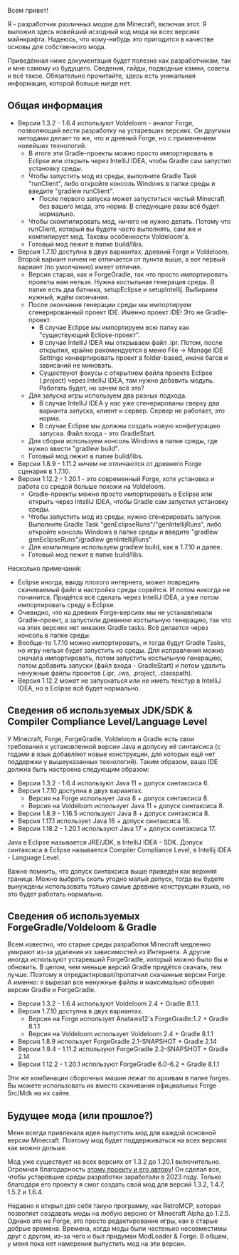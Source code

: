Всем привет!

Я - разработчик различных модов для Minecraft, включая этот. Я выложил здесь новейший исходный код мода на всех версиях майнкрафта. Надеюсь, что кому-нибудь это пригодится в качестве основы для собственного мода.

Приведённая ниже документация будет полезна как разработчикам, так и мне самому из будущего. Сведения, гайды, подводные камни, советы и всё такое. Обязательно прочитайте, здесь есть уникальная информация, которой больше нигде нет.

<h2> Общая информация </h2>

* Версии 1.3.2 - 1.6.4 используют Voldeloom - аналог Forge, позволяющий вести разработку на устаревших версиях. Он другими методами делает то же, что и древний Forge, но с применением новейших технологий. 
  * В итоге эти Gradle-проекты можно просто импортировать в Eclipse или открыть через IntelliJ IDEA, чтобы Gradle сам запустил установку среды.
  * Чтобы запустить мод из среды, выполните Gradle Task "runClient", либо откройте консоль Windows в папке среды и введите "gradlew runClient".
    * После первого запуска может запуститься чистый Minecraft без вашего мода, это норма. В следующие разы всё будет нормально.
  * Чтобы скомпилировать мод, ничего не нужно делать. Потому что runClient, который вы будете часто выполнять, сам же и компилирует мод. Таковы особенности Voldeloom'a.
  * Готовый мод лежит в папке build/libs.
* Версия 1.7.10 доступна в двух вариантах, древний Forge и Voldeloom. Второй вариант ничем не отличается от пункта выше, а вот первый вариант (по умолчанию) имеет отличия.
  * Версия старая, как и ForgeGradle, так что просто импортировать проекты нам нельзя. Нужна костыльная генерация среды. В папке есть два батника, setupEclipse и setupIntellij. Выбираем нужный, ждём окончания.
  * После окончания генерации среды мы импортируем сгенерированный проект IDE. Именно проект IDE! Это не Gradle-проект.
    * В случае Eclipse мы импортируем всю папку как "существующий Eclipse-проект".
    * В случае IntelliJ IDEA мы открываем файл .ipr. Потом, после открытия, крайне рекомендуется в меню File -> Manage IDE Settings конвертировать проект в folder-based, иначе багов и зависаний не миновать.
	* Существуют фокусы с открытием файла проекта Eclipse (.project) через IntelliJ IDEA, там нужно добавить модуль. Работать будет, но зачем всё это?
  * Для запуска игры используем два разных подхода.
    * В случае IntelliJ IDEA у нас уже сгенерированы сверху два варианта запуска, клиент и сервер. Сервер не работает, это норма.
	* В случае Eclipse мы должны создать новую конфигурацию запуска. Файл входа - это GradleStart.
  * Для сборки используем консоль Windows в папке среды, где нужно ввести "gradlew build".
  * Готовый мод лежит в папке build/libs.
* Версии 1.8.9 - 1.11.2 ничем не отличаются от древнего Forge сценария в 1.7.10.
* Версии 1.12.2 - 1.20.1 - это современный Forge, хотя установка и работа со средой больше похожи на Voldeloom.
  * Gradle-проекты можно просто импортировать в Eclipse или открыть через IntelliJ IDEA, чтобы Gradle сам запустил установку среды.
  * Чтобы запустить мод из среды, нужно сгенерировать запуски. Выполните Gradle Task "genEclipseRuns"/"genIntellijRuns", либо откройте консоль Windows в папке среды и введите "gradlew genEclipseRuns"/gradlew genIntellijRuns".
  * Для компиляции используем gradlew build, как в 1.7.10 и далее.
  * Готовый мод лежит в папке build/libs.
  
Несколько примечаний:

* Eclipse иногда, ввиду плохого интернета, может повредить скачиваемый файл и настройка среды сорвётся. И потом никогда не починится. Придётся всё сделать через IntelliJ IDEA, а уже потом импортировать среду в Eclipse.
* Очевидно, что на древних Forge-версиях мы не устанавливали Gradle-проект, а запустили древнюю костыльную генерацию, так что на этих версиях нет никаких Gradle tasks. Всё делается через консоль в папке среды.
* Вообще-то 1.7.10 можно импортировать, и тогда будут Gradle Tasks, но игру нельзя будет запустить из среды. Для исправления можно сначала импортировать, потом запустить костыльную генерацию, потом добавить запуски (файл входа - GradleStart) и потом удалить ненужные файлы проектов (.ipr, .iws, .project, .classpath).
* Версия 1.12.2 может не запускаться или не иметь текстур в IntelliJ IDEA, но в Eclipse всё будет нормально.

<h2> Сведения об используемых JDK/SDK & Compiler Compliance Level/Language Level </h2>

У Minecraft, Forge, ForgeGradle, Voldeloom и Gradle есть свои требования к установленной версии Java и допуску её синтаксиса (с годами в язык добавляют новые конструкции, для которых ещё нет поддержки у вышеуказанных технологий). Таким образом, ваша IDE должна быть настроена следующим образом:

* Версии 1.3.2 - 1.6.4 используют Java 11 + допуск синтаксиса 6.
* Версия 1.7.10 доступна в двух вариантах.
  * Версия на Forge использует Java 8 + допуск синтаксиса 8.
  * Версия на Voldeloom использует Java 11 + допуск синтаксиса 8.
* Версии 1.8.9 - 1.16.5 используют Java 8 + допуск синтаксиса 8.
* Версия 1.17.1 использует Java 16 + допуск синтаксиса 16.
* Версии 1.18.2 - 1.20.1 используют Java 17 + допуск синтаксиса 17.

Java в Eclipse называется JRE/JDK, в IntelliJ IDEA - SDK. Допуск синтаксиса в Eclipse называется Compiler Compliance Level, в Intellij IDEA - Language Level.

Важно помнить, что допуск синтаксиса выше приведён как верхняя граница. Можно выбрать сколь угодно малый допуск, тогда вы будете вынуждены использовать только самые древние конструкции языка, но это будет работать нормально.
  
<h2> Сведения об используемых ForgeGradle/Voldeloom & Gradle </h2>

Всем известно, что старые среды разработки Minecraft медленно умирают из-за удаления их зависимостей из Интернета. А другие иногда используют устаревший ForgeGradle, который можно было бы и обновить. В целом, чем меньше версий Gradle придётся скачать, тем лучше. Поэтому я отредактировал/пропатчил скачанные версии Forge. А именно: я вырезал все ненужные файлы и максимально обновил версии Gradle и ForgeGradle. 

* Версии 1.3.2 - 1.6.4 используют Voldeloom 2.4 + Gradle 8.1.1.
* Версия 1.7.10 доступна в двух вариантах.
  * Версия на Forge использует Anatawa12's ForgeGradle:1.2 + Gradle 8.1.1
  * Версия на Voldeloom использует Voldeloom 2.4 + Gradle 8.1.1
* Версия 1.8.9 использует ForgeGradle 2.1-SNAPSHOT + Gradle 2.14
* Версии 1.9.4 - 1.11.2 используют ForgeGradle 2.2-SNAPSHOT + Gradle 2.14
* Версии 1.12.2 - 1.20.1 используют ForgeGradle 6.0-6.2 + Gradle 8.1.1

Эти же комбинации сборочных машин лежат по архивам в папке forges. Вы можете использовать их вместо скачивания официальных Forge Src/Mdk на их сайте.

<h2> Будущее мода (или прошлое?) </h2>

Меня всегда привлекала идея выпустить мод для каждой основной версии Minecraft. Поэтому мод будет поддерживаться на всех версиях как можно дольше.

Мод уже существует на всех версиях от 1.3.2 до 1.20.1 включительно. Огромная благодарность [этому проекту и его автору](https://github.com/CrackedPolishedBlackstoneBricksMC/voldeloom)! Он сделал все, чтобы устаревшие среды разработки заработали в 2023 году. Только благодаря его проекту я смог создать свой мод для версий 1.3.2, 1.4.7, 1.5.2 и 1.6.4.

Недавно я открыл для себя такую программу, как RetroMCP, которая позволяет создавать моды на любую версию от Minecraft Alpha до 1.2.5. Однако это не Forge, это просто редактирование игры, как в старые добрые времена. Времена, когда моды были частенько несовместимы друг с другом, из-за чего и был придуман ModLoader & Forge. В общем, у меня пока нет намерения выпустить мод на эти версии.